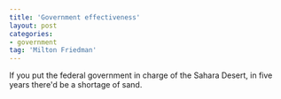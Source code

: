```yaml
---
title: 'Government effectiveness'
layout: post
categories:
- government
tag: 'Milton Friedman'
---
```


If you put the federal government in charge of the Sahara Desert, in five years there'd be a shortage of sand.